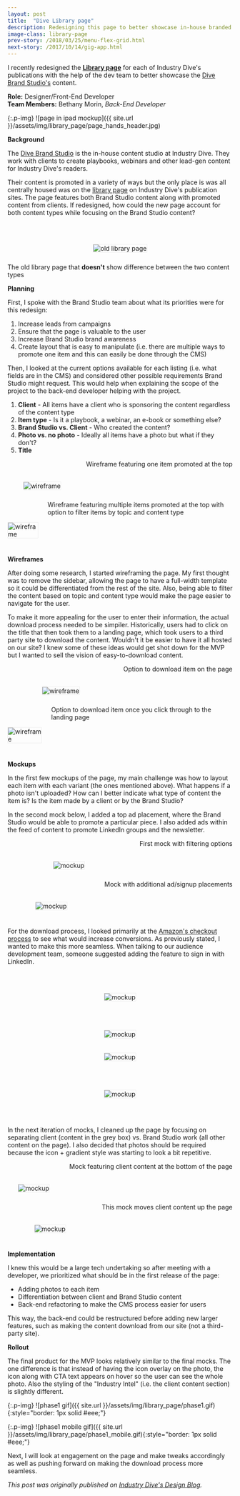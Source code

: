 ```yaml
---
layout: post
title:  "Dive Library page"
description: Redesigning this page to better showcase in-house branded content
image-class: library-page
prev-story: /2018/03/25/menu-flex-grid.html
next-story: /2017/10/14/gig-app.html
---
```


I recently redesigned the **[Library page](https://www.biopharmadive.com/library/)** for each of Industry Dive's publications with the help of the dev team to better showcase the [Dive Brand Studio's](https://www.industrydive.com/brandstudio/) content.

**Role:** Designer/Front-End Developer<br/>
**Team Members:** Bethany Morin, _Back-End Developer_

{:.p-img}
![page in ipad mockup]({{ site.url }}/assets/img/library_page/page_hands_header.jpg)

**Background**

The [Dive Brand Studio](https://www.industrydive.com/brandstudio/) is the in-house content studio at Industry Dive. They work with clients to create playbooks, webinars and other lead-gen content for Industry Dive's readers. 

Their content is promoted in a variety of ways but the only place is was all centrally housed was on the [library page](https://www.constructiondive.com/library/) on Industry Dive's publication sites. The page features both Brand Studio content along with promoted content from clients. If redesigned, how could the new page account for both content types while focusing on the Brand Studio content?

<div class="row">
	<div class="columns">
		<img class="p-img" alt="old library page" src="{{ site.url }}/assets/img/library_page/old_library_page.png" style="margin: 3rem auto 1.5rem auto; border: 1px solid #eee;">
	</div>
	<span class="help-text" style="margin-bottom: 3rem;">The old library page that <strong>doesn't</strong> show difference between the two content types</span>
</div>

**Planning**

First, I spoke with the Brand Studio team about what its priorities were for this redesign:
1. Increase leads from campaigns
2. Ensure that the page is valuable to the user
3. Increase Brand Studio brand awareness
4. Create layout that is easy to manipulate (i.e. there are multiple ways to promote one item and this can easily be done through the CMS)

Then, I looked at the current options available for each listing (i.e. what fields are in the CMS) and considered other possible requirements Brand Studio might request. This would help when explaining the scope of the project to the back-end developer helping with the project. 
1. **Client** - All items have a client who is sponsoring the content regardless of the content type
2. **Item type** - Is it a playbook, a webinar, an e-book or something else?
3. **Brand Studio vs. Client** - Who created the content? 
4. **Photo vs. no photo** - Ideally all items have a photo but what if they don't?
5. **Title** 

<div class="row">
	<div class="medium-6 columns">
		<img style="border: 1px solid #eee; margin: 3rem auto 1.5rem auto;" src="{{ site.url }}/assets/img/library_page/wireframe1.jpg" alt="wireframe" /> 
		<span class="help-text" style="margin-bottom: 3rem;">Wireframe featuring one item promoted at the top</span>
	</div>
	<div class="medium-6 columns">
		<img style="border: 1px solid #eee; margin: 3rem auto 1.5rem auto;" src="{{ site.url }}/assets/img/library_page/wireframe2.jpg" alt="wireframe" /> 
		<span class="help-text" style="margin-bottom: 3rem;">Wireframe featuring multiple items promoted at the top with option to filter items by topic and content type</span>
	</div>
</div>

**Wireframes**

After doing some research, I started wireframing the page. My first thought was to remove the sidebar, allowing the page to have a full-width template so it could be differentiated from the rest of the site. Also, being able to filter the content based on topic and content type would make the page easier to navigate for the user.

To make it more appealing for the user to enter their information, the actual download process needed to be simpiler. Historically, users had to click on the title that then took them to a landing page, which took users to a third party site to download the content. Wouldn't it be easier to have it all hosted on our site? I knew some of these ideas would get shot down for the MVP but I wanted to sell the vision of easy-to-download content. 

<div class="row">
	<div class="medium-6 columns">
		<img style="border: 1px solid #eee; margin: 3rem auto 1.5rem auto;" src="{{ site.url }}/assets/img/library_page/wireframe3.jpg" alt="wireframe" /> 
		<span class="help-text" style="margin-bottom: 3rem;">Option to download item on the page</span>
	</div>
	<div class="medium-6 columns">
		<img style="border: 1px solid #eee; margin: 3rem auto 1.5rem auto;" src="{{ site.url }}/assets/img/library_page/wireframe4.jpg" alt="wireframe" /> 
		<span class="help-text" style="margin-bottom: 3rem;">Option to download item once you click through to the landing page</span>
	</div>
</div>

**Mockups**

In the first few mockups of the page, my main challenge was how to layout each item with each variant (the ones mentioned above). What happens if a photo isn't uploaded? How can I better indicate what type of content the item is? Is the item made by a client or by the Brand Studio? 

In the second mock below, I added a top ad placement, where the Brand Studio would be able to promote a particular piece. I also added ads within the feed of content to promote LinkedIn groups and the newsletter. 

<div class="row">
	<div class="medium-6 columns">
		<img style="border: 1px solid #eee; margin: 3rem auto 1.5rem auto;" src="{{ site.url }}/assets/img/library_page/mock1.jpg" alt="mockup" /> 
		<span class="help-text" style="margin-bottom: 3rem;">First mock with filtering options</span>
	</div>
	<div class="medium-6 columns">
		<img style="border: 1px solid #eee; margin: 3rem auto 1.5rem auto;" src="{{ site.url }}/assets/img/library_page/mock2.jpg" alt="mockup" /> 
		<span class="help-text" style="margin-bottom: 3rem;">Mock with additional ad/signup placements</span>
	</div>
</div>

For the download process, I looked primarily at the [Amazon's checkout process](https://www.smashingmagazine.com/2013/03/designing-a-better-mobile-checkout-process/) to see what would increase conversions. As previously stated, I wanted to make this more seamless. When talking to our audience development team, someone suggested adding the feature to sign in with LinkedIn. 

<div class="row">
	<div class="medium-6 columns">
		<img style="border: 1px solid #eee; margin: 3rem auto 1rem auto;" src="{{ site.url }}/assets/img/library_page/mock_pop_1.jpg" alt="mockup" /> 
	</div>
	<div class="medium-6 columns">
		<img style="border: 1px solid #eee; margin: 3rem auto 1rem auto;" src="{{ site.url }}/assets/img/library_page/mock_pop_2.jpg" alt="mockup" /> 
	</div>
</div>
<div class="row">
	<div class="medium-6 columns">
		<img style="border: 1px solid #eee; margin: 1rem auto 3rem auto;" src="{{ site.url }}/assets/img/library_page/mock_pop_3.jpg" alt="mockup" /> 
	</div>
	<div class="medium-6 columns">
		<img style="border: 1px solid #eee; margin: 1rem auto 3rem auto;" src="{{ site.url }}/assets/img/library_page/mock_pop_4.jpg" alt="mockup" /> 
	</div>
</div>

In the next iteration of mocks, I cleaned up the page by focusing on separating client (content in the grey box) vs. Brand Studio work (all other content on the page). I also decided that photos should be required because the icon + gradient style was starting to look a bit repetitive. 

<div class="row">
	<div class="medium-6 columns">
		<img style="border: 1px solid #eee; margin: 3rem auto 1.5rem auto;" src="{{ site.url }}/assets/img/library_page/mock3.jpg" alt="mockup" /> 
		<span class="help-text" style="margin-bottom: 3rem;">Mock featuring client content at the bottom of the page</span>
	</div>
	<div class="medium-6 columns">
		<img style="border: 1px solid #eee; margin: 3rem auto 1.5rem auto;" src="{{ site.url }}/assets/img/library_page/mock4.jpg" alt="mockup" /> 
		<span class="help-text" style="margin-bottom: 3rem;">This mock moves client content up the page</span>
	</div>
</div>

**Implementation**

I knew this would be a large tech undertaking so after meeting with a developer, we prioritized what should be in the first release of the page: 

* Adding photos to each item
* Differentiation between client and Brand Studio content 
* Back-end refactoring to make the CMS process easier for users

This way, the back-end could be restructured before adding new larger features, such as making the content download from our site (not a third-party site). 

**Rollout**

The final product for the MVP looks relatively similar to the final mocks. The one difference is that instead of having the icon overlay on the photo, the icon along with CTA text appears on hover so the user can see the whole photo. Also the styling of the "Industry Intel" (i.e. the client content section) is slightly different. 

{:.p-img}
![phase1 gif]({{ site.url }}/assets/img/library_page/phase1.gif){:style="border: 1px solid #eee;"}

{:.p-img}
![phase1 mobile gif]({{ site.url }}/assets/img/library_page/phase1_mobile.gif){:style="border: 1px solid #eee;"}

Next, I will look at engagement on the page and make tweaks accordingly as well as pushing forward on making the download process more seamless.

_This post was originally published on [Industry Dive's Design Blog](http://design.industrydive.com/)._

